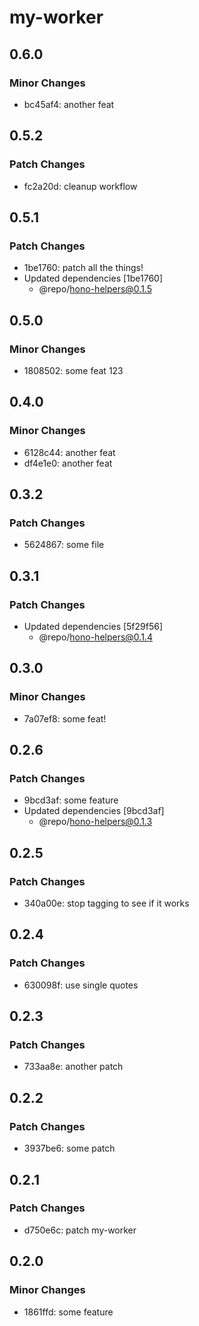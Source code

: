 # my-worker

## 0.6.0

### Minor Changes

- bc45af4: another feat

## 0.5.2

### Patch Changes

- fc2a20d: cleanup workflow

## 0.5.1

### Patch Changes

- 1be1760: patch all the things!
- Updated dependencies [1be1760]
  - @repo/hono-helpers@0.1.5

## 0.5.0

### Minor Changes

- 1808502: some feat 123

## 0.4.0

### Minor Changes

- 6128c44: another feat
- df4e1e0: another feat

## 0.3.2

### Patch Changes

- 5624867: some file

## 0.3.1

### Patch Changes

- Updated dependencies [5f29f56]
  - @repo/hono-helpers@0.1.4

## 0.3.0

### Minor Changes

- 7a07ef8: some feat!

## 0.2.6

### Patch Changes

- 9bcd3af: some feature
- Updated dependencies [9bcd3af]
  - @repo/hono-helpers@0.1.3

## 0.2.5

### Patch Changes

- 340a00e: stop tagging to see if it works

## 0.2.4

### Patch Changes

- 630098f: use single quotes

## 0.2.3

### Patch Changes

- 733aa8e: another patch

## 0.2.2

### Patch Changes

- 3937be6: some patch

## 0.2.1

### Patch Changes

- d750e6c: patch my-worker

## 0.2.0

### Minor Changes

- 1861ffd: some feature
